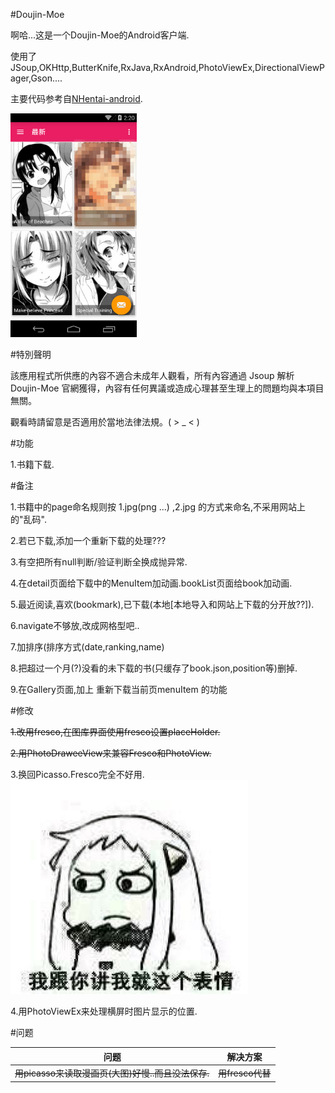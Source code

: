 #Doujin-Moe

啊哈...这是一个Doujin-Moe的Android客户端.

使用了 JSoup,OKHttp,ButterKnife,RxJava,RxAndroid,PhotoViewEx,DirectionalViewPager,Gson....

主要代码参考自[NHentai-android](https://github.com/fython/NHentai-android).

<a href="./graphics/device-2015-11-28-222059.png"><img src="./graphics/device-2015-11-28-222059.png" width="40%"/></a>

#特別聲明

該應用程式所供應的內容不適合未成年人觀看，所有內容通過 Jsoup 解析 Doujin-Moe 官網獲得，內容有任何異議或造成心理甚至生理上的問題均與本項目無關。

觀看時請留意是否適用於當地法律法規。( > _ < )

#功能

1.书籍下载.

#备注

1.书籍中的page命名规则按 1.jpg(png ...) ,2.jpg 的方式来命名,不采用网站上的"乱码".

2.若已下载,添加一个重新下载的处理???

3.有空把所有null判断/验证判断全换成抛异常.

4.在detail页面给下载中的MenuItem加动画.bookList页面给book加动画.

5.最近阅读,喜欢(bookmark),已下载(本地\[本地导入和网站上下载的分开放??\]).

6.navigate不够放,改成网格型吧..

7.加排序(排序方式(date,ranking,name)

8.把超过一个月(?)没看的未下载的书(只缓存了book.json,position等)删掉.

9.在Gallery页面,加上 重新下载当前页menuItem 的功能

#修改

~~1.改用fresco,在图库界面使用fresco设置placeHolder.~~

~~2.用PhotoDraweeView来兼容Fresco和PhotoView.~~

3.换回Picasso.Fresco完全不好用.![image](graphics/face1.png)

4.用PhotoViewEx来处理横屏时图片显示的位置.

#问题

|问题     | 解决方案                                  |
| ---------------------------------------------- | --------------------------------------------- |
|~~用picasso来读取漫画页(大图)好慢..而且没法保存.~~     | ~~用fresco代替~~                                  |

